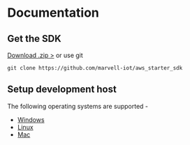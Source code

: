 # Documentation


## Get the SDK

 [ Download .zip >][download] or use git

    git clone https://github.com/marvell-iot/aws_starter_sdk


[download]: https://github.com/marvell-iot/aws_starter_sdk/archive/master.zip

## Setup development host

The following operating systems are supported -

- [Windows](./windows-host-setup/)
- [Linux](./linux-host-setup/)
- [Mac](./mac-host-setup/)
